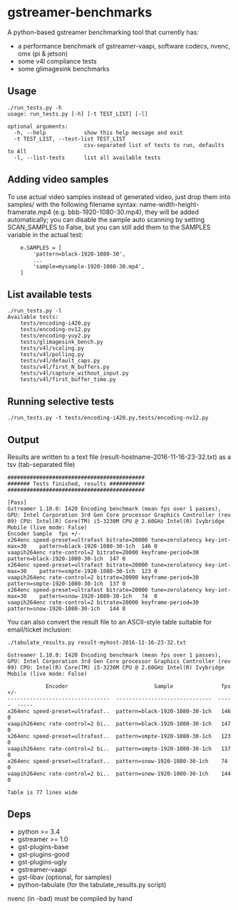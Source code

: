 # gstreamer-benchmarks

A python-based gstreamer benchmarking tool that currently has:
* a performance benchmark of gstreamer-vaapi, software codecs, nvenc, omx (pi & jetson)
* some v4l compliance tests
* some glimagesink benchmarks

## Usage

```
./run_tests.py -h
usage: run_tests.py [-h] [-t TEST_LIST] [-l]

optional arguments:
  -h, --help            show this help message and exit
  -t TEST_LIST, --test-list TEST_LIST
                        csv-separated list of tests to run, defaults to All
  -l, --list-tests      list all available tests
```

## Adding video samples

To use actual video samples instead of generated video, just drop them into samples/ with the following filename syntax: name-width-height-framerate.mp4 (e.g. bbb-1920-1080-30.mp4), they will be added automatically; you can disable the sample auto scanning by setting SCAN_SAMPLES to False, but you can still add them to the SAMPLES variable in the actual test:

```
    e.SAMPLES = [
        'pattern=black-1920-1080-30',
		...
        'sample=mysample-1920-1080-30.mp4',
    ]
```

## List available tests

```
./run_tests.py -l
Available tests:
	tests/encoding-i420.py
	tests/encoding-nv12.py
	tests/encoding-yuy2.py
	tests/glimagesink_bench.py
	tests/v4l/scaling.py
	tests/v4l/polling.py
	tests/v4l/default_caps.py
	tests/v4l/first_N_buffers.py
	tests/v4l/capture_without_input.py
	tests/v4l/first_buffer_time.py
```

## Running selective tests

```
./run_tests.py -t tests/encoding-i420.py,tests/encoding-nv12.py
```
## Output

Results are written to a text file (result-hostname-2016-11-16-23-32.txt) as a tsv (tab-separated file)

```
###########################################
####### Tests finished, results ###########
###########################################

[Pass]
Gstreamer 1.10.0: I420 Encoding benchmark (mean fps over 1 passes), GPU: Intel Corporation 3rd Gen Core processor Graphics Controller (rev 09) CPU: Intel(R) Core(TM) i5-3230M CPU @ 2.60GHz Intel(R) Ivybridge Mobile (live mode: False)
Encoder Sample  fps +/-
x264enc speed-preset=ultrafast bitrate=20000 tune=zerolatency key-int-max=30    pattern=black-1920-1080-30-1ch  146 0
vaapih264enc rate-control=2 bitrate=20000 keyframe-period=30    pattern=black-1920-1080-30-1ch  147 0
x264enc speed-preset=ultrafast bitrate=20000 tune=zerolatency key-int-max=30    pattern=smpte-1920-1080-30-1ch  123 0
vaapih264enc rate-control=2 bitrate=20000 keyframe-period=30    pattern=smpte-1920-1080-30-1ch  137 0
x264enc speed-preset=ultrafast bitrate=20000 tune=zerolatency key-int-max=30    pattern=snow-1920-1080-30-1ch   74  0
vaapih264enc rate-control=2 bitrate=20000 keyframe-period=30    pattern=snow-1920-1080-30-1ch   144 0
```

You can also convert the result file to an ASCII-style table suitable for email/ticket inclusion:

```
./tabulate_results.py result-myhost-2016-11-16-23-32.txt 

Gstreamer 1.10.0: I420 Encoding benchmark (mean fps over 1 passes), GPU: Intel Corporation 3rd Gen Core processor Graphics Controller (rev 09) CPU: Intel(R) Core(TM) i5-3230M CPU @ 2.60GHz Intel(R) Ivybridge Mobile (live mode: False)

            Encoder                           Sample               fps    +/-
--------------------------------  ------------------------------  -----  -----
x264enc speed-preset=ultrafast..  pattern=black-1920-1080-30-1ch   146     0
vaapih264enc rate-control=2 bi..  pattern=black-1920-1080-30-1ch   147     0
x264enc speed-preset=ultrafast..  pattern=smpte-1920-1080-30-1ch   123     0
vaapih264enc rate-control=2 bi..  pattern=smpte-1920-1080-30-1ch   137     0
x264enc speed-preset=ultrafast..  pattern=snow-1920-1080-30-1ch    74      0
vaapih264enc rate-control=2 bi..  pattern=snow-1920-1080-30-1ch    144     0

Table is 77 lines wide
```

## Deps

* python >= 3.4
* gstreamer >= 1.0
* gst-plugins-base
* gst-plugins-good
* gst-plugins-ugly
* gstreamer-vaapi
* gst-libav (optional, for samples)
* python-tabulate (for the tabulate_results.py script)

nvenc (in -bad) must be compiled by hand
